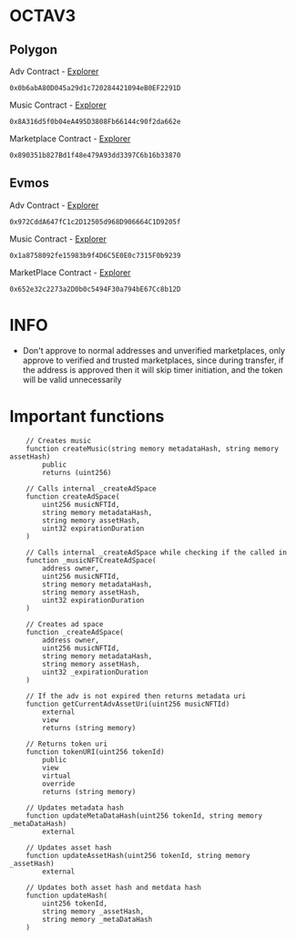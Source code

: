 # OCTAV3

## Polygon

Adv Contract - [Explorer](https://mumbai.polygonscan.com/address/0x0b6abA80D045a29d1c720284421094eB0EF2291D#readContract)

```
0x0b6abA80D045a29d1c720284421094eB0EF2291D
```

Music Contract - [Explorer](https://mumbai.polygonscan.com/address/0x8A316d5f0b04eA495D3808Fb66144c90f2da662e#readContract)

```
0x8A316d5f0b04eA495D3808Fb66144c90f2da662e
```

Marketplace Contract - [Explorer](https://mumbai.polygonscan.com/address/0x890351b827Bd1f48e479A93dd3397C6b16b33870#readContract)

```
0x890351b827Bd1f48e479A93dd3397C6b16b33870
```

## Evmos

Adv Contract - [Explorer](https://evm.evmos.dev/address/0x972CddA647fC1c2D12505d968D906664C1D9205f)

```
0x972CddA647fC1c2D12505d968D906664C1D9205f
```

Music Contract - [Explorer](https://evm.evmos.dev/address/0x1a8758092fe15983b9f4D6C5E0E0c7315F0b9239)

```
0x1a8758092fe15983b9f4D6C5E0E0c7315F0b9239
```

MarketPlace Contract - [Explorer](https://evm.evmos.dev/address/0x652e32c2273a2D0b0c5494F30a794bE67Cc8b12D)

```
0x652e32c2273a2D0b0c5494F30a794bE67Cc8b12D
```

# INFO

- Don't approve to normal addresses and unverified marketplaces, only approve to verified and trusted marketplaces, since during transfer, if the address is approved then it will skip timer initiation, and the token will be valid unnecessarily

# Important functions

```solidity
    // Creates music
    function createMusic(string memory metadataHash, string memory assetHash)
        public
        returns (uint256)
```
```solidity
    // Calls internal _createAdSpace
    function createAdSpace(
        uint256 musicNFTId,
        string memory metadataHash,
        string memory assetHash,
        uint32 expirationDuration
    )
```

```solidity
    // Calls internal _createAdSpace while checking if the called in
    function _musicNFTCreateAdSpace(
        address owner,
        uint256 musicNFTId,
        string memory metadataHash,
        string memory assetHash,
        uint32 expirationDuration
    )
```

```solidity
    // Creates ad space
    function _createAdSpace(
        address owner,
        uint256 musicNFTId,
        string memory metadataHash,
        string memory assetHash,
        uint32 _expirationDuration
    )
```

```solidity
    // If the adv is not expired then returns metadata uri
    function getCurrentAdvAssetUri(uint256 musicNFTId)
        external
        view
        returns (string memory)
```

```solidity
    // Returns token uri
    function tokenURI(uint256 tokenId)
        public
        view
        virtual
        override
        returns (string memory)
```

```solidity
    // Updates metadata hash
    function updateMetaDataHash(uint256 tokenId, string memory _metaDataHash)
        external
```

```solidity
    // Updates asset hash
    function updateAssetHash(uint256 tokenId, string memory _assetHash)
        external
```

```solidity
    // Updates both asset hash and metdata hash
    function updateHash(
        uint256 tokenId,
        string memory _assetHash,
        string memory _metaDataHash
    )
```
